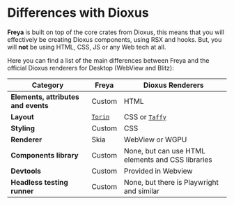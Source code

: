 # Differences with Dioxus

**Freya** is built on top of the core crates from Dioxus, this means that you will effectively be creating Dioxus components, using RSX and hooks. But, you will **not** be using HTML, CSS, JS or any Web tech at all.

Here you can find a list of the main differences between Freya and the official Dioxus renderers for Desktop (WebView and Blitz):

| Category                             | Freya            | Dioxus Renderers                |
|--------------------------------------|------------------|---------------------------------|
| **Elements, attributes and events**  | Custom           | HTML                            |
| **Layout** | [`Torin`](https://github.com/marc2332/freya/tree/main/crates/torin) | CSS or [`Taffy`](https://github.com/DioxusLabs/taffy) |
| **Styling**                          | Custom           | CSS                             |
| **Renderer**                         | Skia             | WebView or WGPU                 |
| **Components library**               | Custom           | None, but can use HTML elements and CSS libraries |
| **Devtools**                         | Custom           | Provided in Webview             |
| **Headless testing runner**          | Custom           | None, but there is Playwright and similar   |
